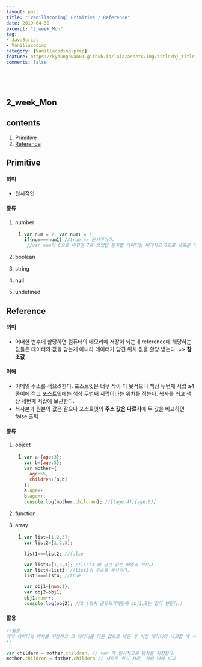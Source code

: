 ```yaml
---
layout: post
title: "[Vanillacoding] Primitive / Reference"
date: 2019-04-30
excerpt: "2_week_Mon"
tag:
- JavaScript
- Vanillacoding
category: [Vanillacoding-prep]
feature: https://kyounghwan01.github.io/lala/assets/img/title/bj_title.jpg
comments: false



---
```


## 2_week_Mon

## contents

1. [Primitive](#Primitive)
2. [Reference](#Reference)

## Primitive

#### 의미 

- 원시적인

#### 종류

1. number 

   1. ```js
      var num = 7; var num1 = 7;
      if(num===num1) //true => 원시적이다.
       //var num이 6으로 바뀌면 7로 쓰였던 문자열 데이터는 버려지고 6으로 새로운 데이터가 만들어 진다.
      ```

2. boolean

3. string

4. null

5. undefined

## Reference

#### 의미 

- 어떠한 변수에 할당하면 컴퓨터의 메모리에 저장이 되는데 reference에 해당하는 값들은 데이터의 값을 담는게 아니라 데이터가 담긴 위치 값을 할당 받는다. => **참조값** 

#### 이해 

-  이메일 주소를 적으려한다. 포스트잇은 너무 작아 다 못적으니 책상 두번째 서랍 a4종이에 적고 포스트잇에는 책상 두번째 서랍이라는 위치를 적는다. 복사를 띄고 책상 세번째 서랍에 보관한다.
  - 복사본과 원본의 값은 같으나 포스트잇의 **주소 값은 다르기**에 두 값을 비교하면 false 출력

#### 종류

1. object

   1. ```javascript
      var a-{age:3};
      var b={age:5};
      var mother={
      	age:55,
      	children:[a,b]
      };
      a.age++;
      b.age++;
      console.log(mother.children); //[{age:4},{age:6}]
      ```

2. function

3. array

   1. ```js
      var list=[1,2,3]; 
      var list2=[1,2,3];
      
      list1===list2; //false
      
      var list3=[1,2,3]; //list3 에 담긴 값은 배열의 위치다
      var list4=list3; //list3의 주소를 복사한다.
      list3===list4; //true 
      
      var obj1={num:1};
      var obj2=obj1;
      obj1.num++;
      console.log(obj2); //2 (위치 공유되기때문에 obj1,2는 같이 변한다.)
      ```

#### 활용

```js
/*활용
과거 데이터의 위치를 저장하고 그 데이터를 다른 값으로 바꾼 후 이전 데이터와 비교할 때 사용한다.
*/

var childern = mother.children; // var 에 임시적으로 위치를 저장한다.
mother.children = father.childern // 새로운 위치 저장, 위와 아래 비교
```
